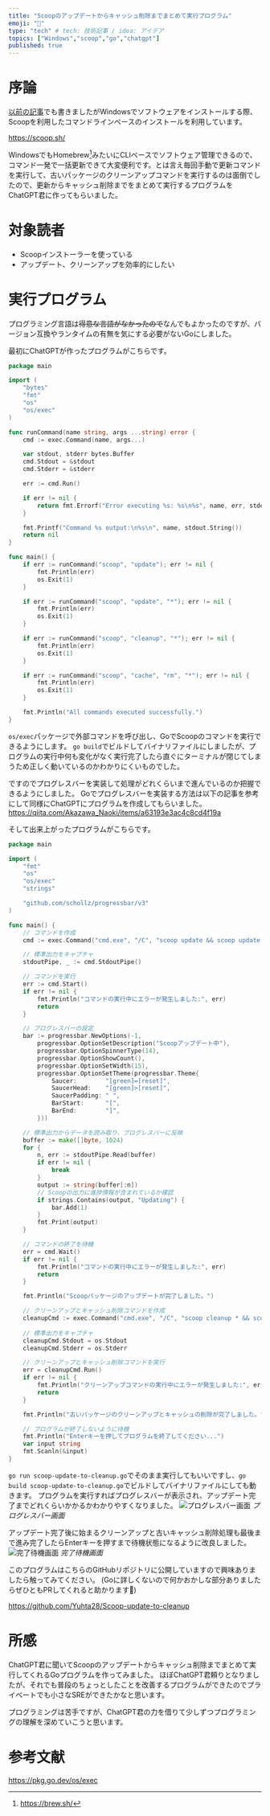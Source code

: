 ```yaml
---
title: "Scoopのアップデートからキャッシュ削除までまとめて実行プログラム"
emoji: "🥄"
type: "tech" # tech: 技術記事 / idea: アイデア
topics: ["Windows","scoop","go","chatgpt"]
published: true
---
```


# 序論

[以前の記事](https://zenn.dev/yuta28/articles/windows-development-env)でも書きましたがWindowsでソフトウェアをインストールする際、Scoopを利用したコマンドラインベースのインストールを利用しています。

https://scoop.sh/

WindowsでもHomebrew[^1]みたいにCLIベースでソフトウェア管理できるので、コマンド一発で一括更新できて大変便利です。とは言え毎回手動で更新コマンドを実行して、古いパッケージのクリーンアップコマンドを実行するのは面倒でしたので、更新からキャッシュ削除までをまとめて実行するプログラムをChatGPT君に作ってもらいました。

[^1]: https://brew.sh/

# 対象読者

- Scoopインストーラーを使っている
- アップデート、クリーンアップを効率的にしたい

# 実行プログラム
プログラミング言語は~~得意な言語がなかったので~~なんでもよかったのですが、バージョン互換やランタイムの有無を気にする必要がないGoにしました。

最初にChatGPTが作ったプログラムがこちらです。

```go:scoop-package-to-cleanup.go
package main

import (
	"bytes"
	"fmt"
	"os"
	"os/exec"
)

func runCommand(name string, args ...string) error {
	cmd := exec.Command(name, args...)

	var stdout, stderr bytes.Buffer
	cmd.Stdout = &stdout
	cmd.Stderr = &stderr

	err := cmd.Run()

	if err != nil {
		return fmt.Errorf("Error executing %s: %s\n%s", name, err, stderr.String())
	}

	fmt.Printf("Command %s output:\n%s\n", name, stdout.String())
	return nil
}

func main() {
	if err := runCommand("scoop", "update"); err != nil {
		fmt.Println(err)
		os.Exit(1)
	}

	if err := runCommand("scoop", "update", "*"); err != nil {
		fmt.Println(err)
		os.Exit(1)
	}

	if err := runCommand("scoop", "cleanup", "*"); err != nil {
		fmt.Println(err)
		os.Exit(1)
	}

	if err := runCommand("scoop", "cache", "rm", "*"); err != nil {
		fmt.Println(err)
		os.Exit(1)
	}

	fmt.Println("All commands executed successfully.")
}
```

`os/exec`パッケージで外部コマンドを呼び出し、GoでScoopのコマンドを実行できるようにします。
`go build`でビルドしてバイナリファイルにしましたが、プログラムの実行中何も変化がなく実行完了したら直ぐにターミナルが閉じてしまうため正しく動いているのかわかりにくいものでした。

ですのでプログレスバーを実装して処理がどれくらいまで進んでいるのか把握できるようにしました。
Goでプログレスバーを実装する方法は以下の記事を参考にして同様にChatGPTにプログラムを作成してもらいました。
https://qiita.com/Akazawa_Naoki/items/a63193e3ac4c8cd4f19a

そして出来上がったプログラムがこちらです。

```go:scoop-update-to-cleanup.go
package main

import (
	"fmt"
	"os"
	"os/exec"
	"strings"

	"github.com/schollz/progressbar/v3"
)

func main() {
	// コマンドを作成
	cmd := exec.Command("cmd.exe", "/C", "scoop update && scoop update *")

	// 標準出力をキャプチャ
	stdoutPipe, _ := cmd.StdoutPipe()

	// コマンドを実行
	err := cmd.Start()
	if err != nil {
		fmt.Println("コマンドの実行中にエラーが発生しました:", err)
		return
	}

	// プログレスバーの設定
	bar := progressbar.NewOptions(-1,
		progressbar.OptionSetDescription("Scoopアップデート中"),
		progressbar.OptionSpinnerType(14),
		progressbar.OptionShowCount(),
		progressbar.OptionSetWidth(15),
		progressbar.OptionSetTheme(progressbar.Theme{
			Saucer:        "[green]=[reset]",
			SaucerHead:    "[green]>[reset]",
			SaucerPadding: " ",
			BarStart:      "[",
			BarEnd:        "]",
		}))

	// 標準出力からデータを読み取り、プログレスバーに反映
	buffer := make([]byte, 1024)
	for {
		n, err := stdoutPipe.Read(buffer)
		if err != nil {
			break
		}
		output := string(buffer[:n])
		// Scoopの出力に進捗情報が含まれているか確認
		if strings.Contains(output, "Updating") {
			bar.Add(1)
		}
		fmt.Print(output)
	}

	// コマンドの終了を待機
	err = cmd.Wait()
	if err != nil {
		fmt.Println("コマンドの実行中にエラーが発生しました:", err)
		return
	}

	fmt.Println("Scoopパッケージのアップデートが完了しました。")

	// クリーンアップとキャッシュ削除コマンドを作成
	cleanupCmd := exec.Command("cmd.exe", "/C", "scoop cleanup * && scoop cache rm *")
	
	// 標準出力をキャプチャ
	cleanupCmd.Stdout = os.Stdout
	cleanupCmd.Stderr = os.Stderr

	// クリーンアップとキャッシュ削除コマンドを実行
	err = cleanupCmd.Run()
	if err != nil {
		fmt.Println("クリーンアップコマンドの実行中にエラーが発生しました:", err)
		return
	}

	fmt.Println("古いパッケージのクリーンアップとキャッシュの削除が完了しました。")

	// プログラムが終了しないように待機
	fmt.Println("Enterキーを押してプログラムを終了してください...")
	var input string
	fmt.Scanln(&input)
}
```

`go run scoop-update-to-cleanup.go`でそのまま実行してもいいですし、`go build scoop-update-to-cleanup.go`でビルドしてバイナリファイルにしても動きます。
プログラムを実行すればプログレスバーが表示され、アップデート完了までどれくらいかかるかわかりやすくなりました。
![プログレスバー画面](/images/windows-scoopupdate-go-lang/image2.png)
*プログレスバー画面*

アップデート完了後に始まるクリーンアップと古いキャッシュ削除処理も最後まで進み完了したらEnterキーを押すまで待機状態になるように改良しました。
![完了待機画面](/images/windows-scoopupdate-go-lang/image1.png)
*完了待機画面*

このプログラムはこちらのGitHubリポジトリに公開していますので興味ありましたら触ってみてください。
(Goに詳しくないので何かおかしな部分ありましたらぜひともPRしてくれると助かります🙏)

https://github.com/Yuhta28/Scoop-update-to-cleanup

# 所感
ChatGPT君に聞いてScoopのアップデートからキャッシュ削除までまとめて実行してくれるGoプログラムを作ってみました。
ほぼChatGPT君頼りとなりましたが、それでも普段のちょっとしたことを改善するプログラムができたのでプライベートでも小さなSREができたかなと思います。

プログラミングは苦手ですが、ChatGPT君の力を借りて少しずつプログラミングの理解を深めていこうと思います。

# 参考文献
https://pkg.go.dev/os/exec